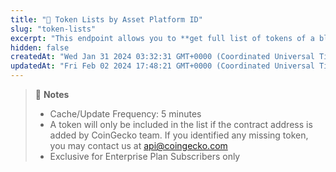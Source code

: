 ```yaml
---
title: "👑 Token Lists by Asset Platform ID"
slug: "token-lists"
excerpt: "This endpoint allows you to **get full list of tokens of a blockchain network (asset platform) that is supported by [Ethereum token list standard](https://tokenlists.org/)**"
hidden: false
createdAt: "Wed Jan 31 2024 03:32:31 GMT+0000 (Coordinated Universal Time)"
updatedAt: "Fri Feb 02 2024 17:48:21 GMT+0000 (Coordinated Universal Time)"
---
```

> 📘 **Notes**
> 
> - Cache/Update Frequency: 5 minutes
> - A token will only be included in the list if the contract address is added by CoinGecko team. If you identified any missing token, you may contact us at [api@coingecko.com](mailto:api@coingecko.com)
> - Exclusive for Enterprise Plan Subscribers only
